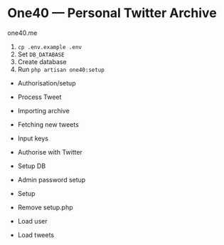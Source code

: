 # One40 — Personal Twitter Archive

one40.me

1. `cp .env.example .env`
2. Set `DB_DATABASE`
3. Create database
4. Run `php artisan one40:setup`


- Authorisation/setup
- Process Tweet
- Importing archive
- Fetching new tweets


- Input keys
- Authorise with Twitter
- Setup DB
- Admin password setup
- Setup
- Remove setup.php
- Load user
- Load tweets
